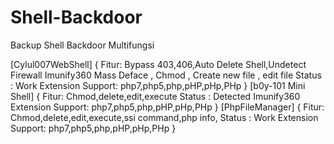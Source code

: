 # Shell-Backdoor
Backup Shell Backdoor Multifungsi

[Cylul007WebShell]
{
  Fitur: Bypass 403,406,Auto Delete Shell,Undetect Firewall Imunify360
         Mass Deface , Chmod , Create new file , edit file
         Status : Work
  Extension Support: php7,php5,php,pHP,pHp,PHp
}
[b0y-101 Mini Shell]
{
   Fitur: Chmod,delete,edit,execute
   Status : Detected Imunify360
   Extension Support: php7,php5,php,pHP,pHp,PHp
}
[PhpFileManager]
{
   Fitur: Chmod,delete,edit,execute,ssi command,php info,
   Status : Work
   Extension Support: php7,php5,php,pHP,pHp,PHp
}
